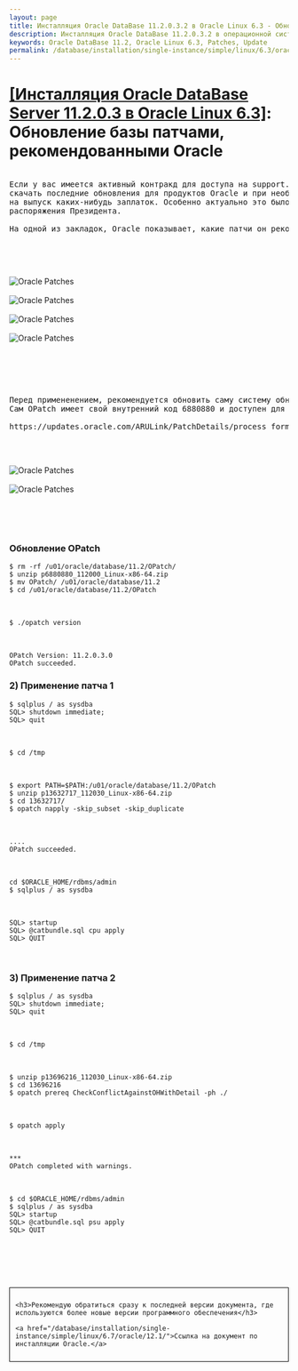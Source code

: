 ```yaml
---
layout: page
title: Инсталляция Oracle DataBase 11.2.0.3.2 в Oracle Linux 6.3 - Обновление базы патчами, рекомендованными Oracle
description: Инсталляция Oracle DataBase 11.2.0.3.2 в операционной системе Oracle Linux 6.3 - Обновление базы патчами, рекомендованными Oracle
keywords: Oracle DataBase 11.2, Oracle Linux 6.3, Patches, Update
permalink: /database/installation/single-instance/simple/linux/6.3/oracle/11.2/oracle-psu-update/
---
```


# <a href="/database/installation/single-instance/simple/linux/6.3/oracle/11.2/">[Инсталляция Oracle DataBase Server 11.2.0.3 в Oracle Linux 6.3]</a>: Обновление базы патчами, рекомендованными Oracle

<pre>

Если у вас имеется активный контракд для доступа на support.oracle.com, вы можете
скачать последние обновления для продуктов Oracle и при необходимости сделать запрос в тех поддержку, в т.ч.
на выпуск каких-нибудь заплаток. Особенно актуально это было в период, когда менялись часовые пояся из за
распоряжения Президента.

На одной из закладок, Oracle показывает, какие патчи он рекомендует применить.

</pre>

<br/><br/>

<img src="https://img.oracledba.net/img/oracle/database/simple/11.2/OraclePatches_01.PNG" border="0" alt="Oracle Patches"><br/><br/>
<img src="https://img.oracledba.net/img/oracle/database/simple/11.2/OraclePatches_02.PNG" border="0" alt="Oracle Patches"><br/><br/>
<img src="https://img.oracledba.net/img/oracle/database/simple/11.2/OraclePatches_03.PNG" border="0" alt="Oracle Patches"><br/><br/>
<img src="https://img.oracledba.net/img/oracle/database/simple/11.2/OraclePatches_04.PNG" border="0" alt="Oracle Patches"><br/><br/>

<br/><br/>

<pre>

Перед примененением, рекомендуется обновить саму систему обновления патчей, которая называется OPatch.
Сам OPatch имеет свой внутренний код 6880880 и доступен для скачивания:

https://updates.oracle.com/ARULink/PatchDetails/process_form?patch_num=6880880
</pre>

<br/><br/>

<img src="https://img.oracledba.net/img/oracle/database/simple/11.2/OraclePatches_05.PNG" border="0" alt="Oracle Patches"><br/><br/>
<img src="https://img.oracledba.net/img/oracle/database/simple/11.2/OraclePatches_06.PNG" border="0" alt="Oracle Patches"><br/><br/>

<br/><br/>

### Обновление OPatch

    $ rm -rf /u01/oracle/database/11.2/OPatch/
    $ unzip p6880880_112000_Linux-x86-64.zip
    $ mv OPatch/ /u01/oracle/database/11.2
    $ cd /u01/oracle/database/11.2/OPatch

<br/>

    $ ./opatch version

<br/>

    OPatch Version: 11.2.0.3.0
    OPatch succeeded.

### 2) Применение патча 1

    $ sqlplus / as sysdba
    SQL> shutdown immediate;
    SQL> quit

<br/>

    $ cd /tmp

<br/>

    $ export PATH=$PATH:/u01/oracle/database/11.2/OPatch
    $ unzip p13632717_112030_Linux-x86-64.zip
    $ cd 13632717/
    $ opatch napply -skip_subset -skip_duplicate

<br/>

    ....
    OPatch succeeded.

<br/>

    cd $ORACLE_HOME/rdbms/admin
    $ sqlplus / as sysdba

<br/>

    SQL> startup
    SQL> @catbundle.sql cpu apply
    SQL> QUIT

<br/>

### 3) Применение патча 2

    $ sqlplus / as sysdba
    SQL> shutdown immediate;
    SQL> quit

<br/>

    $ cd /tmp

<br/>

    $ unzip p13696216_112030_Linux-x86-64.zip
    $ cd 13696216
    $ opatch prereq CheckConflictAgainstOHWithDetail -ph ./

<br/>

    $ opatch apply

<br/>

    ***
    OPatch completed with warnings.

<br/>

    $ cd $ORACLE_HOME/rdbms/admin
    $ sqlplus / as sysdba
    SQL> startup
    SQL> @catbundle.sql psu apply
    SQL> QUIT

<br/><br/>
<br/><br/>

<div style="padding:10px; border:thin solid black;">

    <h3>Рекомендую обратиться сразу к последней версии документа, где используются более новые версии программного обеспечения</h3>

    <a href="/database/installation/single-instance/simple/linux/6.7/oracle/12.1/">Ссылка на документ по инсталляции Oracle.</a>

</div>
